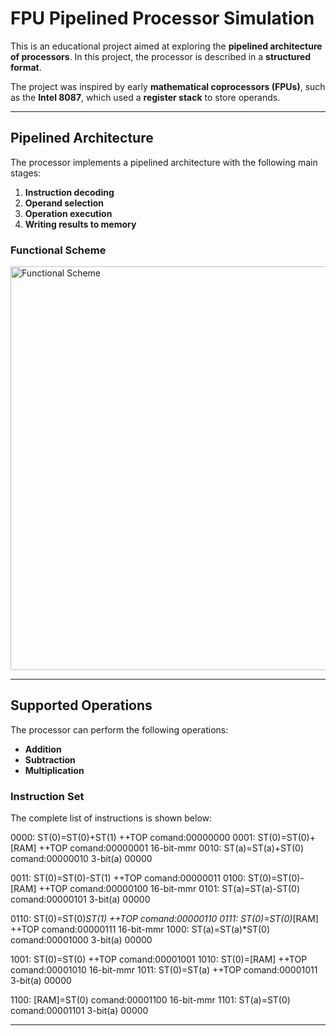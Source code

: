 # FPU Pipelined Processor Simulation

This is an educational project aimed at exploring the **pipelined architecture of processors**. In this project, the processor is described in a **structured format**.  

The project was inspired by early **mathematical coprocessors (FPUs)**, such as the **Intel 8087**, which used a **register stack** to store operands.  

---

## Pipelined Architecture

The processor implements a pipelined architecture with the following main stages:

1. **Instruction decoding**  
2. **Operand selection**  
3. **Operation execution**  
4. **Writing results to memory**  

### Functional Scheme
<img width="837" height="646" alt="Functional Scheme" src="https://github.com/user-attachments/assets/67f42b40-6b55-4390-a547-42d17871546f" />

---

## Supported Operations

The processor can perform the following operations:

- **Addition**
- **Subtraction**
- **Multiplication**

### Instruction Set
The complete list of instructions is shown below:

0000: ST(0)=ST(0)+ST(1) ++TOP  comand:00000000
0001: ST(0)=ST(0)+[RAM] ++TOP  comand:00000001 16-bit-mmr
0010: ST(a)=ST(a)+ST(0)        comand:00000010 3-bit(a) 00000                      

0011: ST(0)=ST(0)-ST(1) ++TOP  comand:00000011
0100: ST(0)=ST(0)-[RAM] ++TOP  comand:00000100 16-bit-mmr
0101: ST(a)=ST(a)-ST(0)        comand:00000101 3-bit(a) 00000

0110: ST(0)=ST(0)*ST(1) ++TOP  comand:00000110
0111: ST(0)=ST(0)*[RAM] ++TOP  comand:00000111 16-bit-mmr
1000: ST(a)=ST(a)*ST(0)        comand:00001000 3-bit(a) 00000

1001: ST(0)=ST(0) ++TOP comand:00001001
1010: ST(0)=[RAM] ++TOP comand:00001010 16-bit-mmr
1011: ST(0)=ST(a) ++TOP comand:00001011 3-bit(a) 00000

1100: [RAM]=ST(0) comand:00001100 16-bit-mmr
1101: ST(a)=ST(0) comand:00001101 3-bit(a) 00000

---

